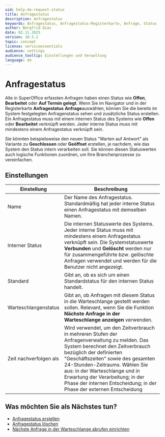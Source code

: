 ```yaml
---
uid: help-de-request-status
title: Anfragestatus
description: Anfragestatus
keywords: Anfragestatus, Anfragestatus-Registerkarte, Anfrage, Status
author: Bergfrid Dias
date: 02.11.2025
version: 10.5.2
topic: concept
license: serviceessentials
audience: settings
audience_tooltip: Einstellungen und Verwaltung
language: de
---
```


# Anfragestatus

Alle in SuperOffice erfassten Anfragen haben einen Status wie **Offen**, **Bearbeitet** oder **Auf Termin gelegt**. Wenn Sie im Navigator und in der Registerkarte **Anfragestatus** **Anfrage**auswählen, können Sie die bereits im System festgelegten Anfragenstatus sehen und zusätzliche Status erstellen. Ein Anfragestatus muss mit einem internen Status des Systems wie **Offen** oder **Bearbeitet** verknüpft werden. Jeder interne Status muss mit mindestens einem Anfragestatus verknüpft sein.

Sie könnten beispielsweise den neuen Status "Warten auf Antwort" als Variante zu **Geschlossen** oder **Geöffnet** erstellen, je nachdem, wie das System den Status intern verarbeiten soll. Sie können diesen Statuswerten auch logische Funktionen zuordnen, um Ihre Branchenprozesse zu vereinfachen.

## Einstellungen

| Einstellung | Beschreibung |
|---|---|
| Name | Der Name des Anfragestatus. Standardmäßig hat jeder interne Status einen Anfragestatus mit demselben Namen. |
| Interner Status | Die internen Statuswerte des Systems. Jeder interne Status muss mit mindestens einem Anfragestatus verknüpft sein. Die Systemstatuswerte **Verbunden** und **Gelöscht** werden nur für zusammengeführte bzw. gelöschte Anfragen verwendet und werden für die Benutzer nicht angezeigt. |
| Standard | Gibt an, ob es sich um einen Standardstatus für den internen Status handelt. |
| Warteschlangenstatus | Gibt an, ob Anfragen mit diesem Status in die Warteschlange gestellt werden sollen. Relevant, wenn Sie die Funktion **Nächste Anfrage in der Warteschlange anzeigen** verwenden. |
| Zeit nachverfolgen als | Wird verwendet, um den Zeitverbrauch in mehreren Stufen der Anfragenverwaltung zu melden. Das System berechnet den Zeitverbrauch bezüglich der definierten "Geschäftszeiten" sowie des gesamten 24-Stunden-Zeitraums. Wählen Sie aus: in der Warteschlange und in Erwartung der Verarbeitung; in der Phase der internen Entscheidung; in der Phase der externen Entscheidung |

## Was möchten Sie als Nächstes tun?

* [Anfragestatus erstellen][1]
* [Anfragestatus löschen][2]
* [Nächste Anfrage in der Warteschlange abrufen einrichten][3]

<!-- Referenzierte Links -->
[1]: create.md
[2]: delete.md
[3]: ../next-in-queue.md
